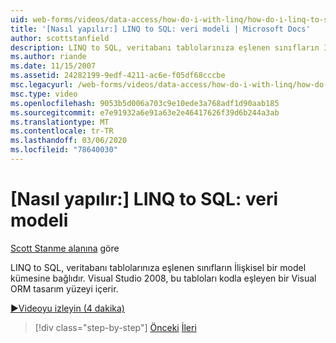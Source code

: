 ```yaml
---
uid: web-forms/videos/data-access/how-do-i-with-linq/how-do-i-linq-to-sql-data-model
title: '[Nasıl yapılır:] LINQ to SQL: veri modeli | Microsoft Docs'
author: scottstanfield
description: LINQ to SQL, veritabanı tablolarınıza eşlenen sınıfların İlişkisel bir model kümesine bağlıdır. Visual Studio 2008, bir Visual ORM tasarım yüzeyi içerir...
ms.author: riande
ms.date: 11/15/2007
ms.assetid: 24282199-9edf-4211-ac6e-f05df68cccbe
msc.legacyurl: /web-forms/videos/data-access/how-do-i-with-linq/how-do-i-linq-to-sql-data-model
msc.type: video
ms.openlocfilehash: 9053b5d006a703c9e10ede3a768adf1d90aab185
ms.sourcegitcommit: e7e91932a6e91a63e2e46417626f39d6b244a3ab
ms.translationtype: MT
ms.contentlocale: tr-TR
ms.lasthandoff: 03/06/2020
ms.locfileid: "78640030"
---
```

# <a name="how-do-i-linq-to-sql-data-model"></a>[Nasıl yapılır:] LINQ to SQL: veri modeli

[Scott Stanme alanına](https://github.com/scottstanfield) göre

LINQ to SQL, veritabanı tablolarınıza eşlenen sınıfların İlişkisel bir model kümesine bağlıdır. Visual Studio 2008, bu tabloları kodla eşleyen bir Visual ORM tasarım yüzeyi içerir.

[&#9654;Videoyu izleyin (4 dakika)](https://channel9.msdn.com/Blogs/ASP-NET-Site-Videos/how-do-i-linq-to-sql-data-model)

> [!div class="step-by-step"]
> [Önceki](how-do-i-linq-to-sql-overview.md)
> [İleri](how-do-i-linq-to-sql-querying-the-database.md)
